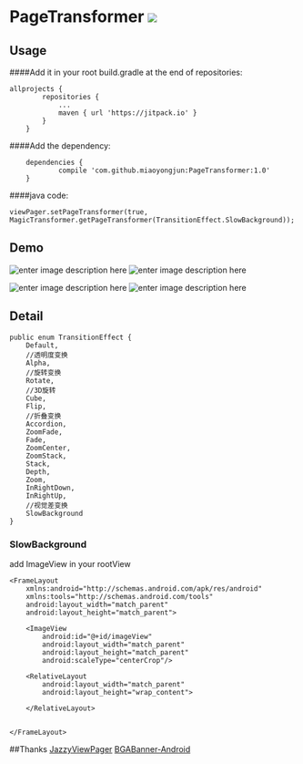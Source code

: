 # PageTransformer  [![](https://jitpack.io/v/miaoyongjun/PageTransformer.svg)](https://jitpack.io/#miaoyongjun/PageTransformer)


## Usage

####Add it in your root build.gradle at the end of repositories:

```
allprojects {
		repositories {
			...
			maven { url 'https://jitpack.io' }
		}
	}
```

####Add the dependency:

```
	dependencies {
	        compile 'com.github.miaoyongjun:PageTransformer:1.0'
	}
```

####java code:

```
viewPager.setPageTransformer(true, MagicTransformer.getPageTransformer(TransitionEffect.SlowBackground));
```

## Demo

![enter image description here](https://github.com/miaoyongjun/PageTransformer/blob/master/slow.gif?raw=true)
![enter image description here](https://github.com/miaoyongjun/PageTransformer/blob/master/zoom.gif?raw=true)

![enter image description here](https://github.com/miaoyongjun/PageTransformer/blob/master/cube.gif?raw=true)
![enter image description here](https://github.com/miaoyongjun/PageTransformer/blob/master/depth.gif?raw=true)


## Detail

```
public enum TransitionEffect {
    Default,
    //透明度变换
    Alpha,
    //旋转变换
    Rotate,
    //3D旋转
    Cube,
    Flip,
    //折叠变换
    Accordion,
    ZoomFade,
    Fade,
    ZoomCenter,
    ZoomStack,
    Stack,
    Depth,
    Zoom,
    InRightDown,
    InRightUp,
    //视觉差变换
    SlowBackground
}
```

### SlowBackground

add ImageView in your rootView

```
<FrameLayout
    xmlns:android="http://schemas.android.com/apk/res/android"
    xmlns:tools="http://schemas.android.com/tools"
    android:layout_width="match_parent"
    android:layout_height="match_parent">

    <ImageView
        android:id="@+id/imageView"
        android:layout_width="match_parent"
        android:layout_height="match_parent"
        android:scaleType="centerCrop"/>

    <RelativeLayout
        android:layout_width="match_parent"
        android:layout_height="wrap_content">

    </RelativeLayout>


</FrameLayout>

```

##Thanks
[JazzyViewPager](https://github.com/jfeinstein10/JazzyViewPager)
[BGABanner-Android](https://github.com/bingoogolapple/BGABanner-Android)
